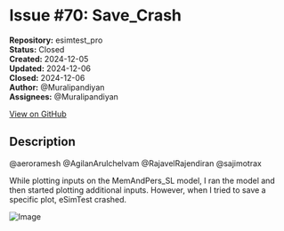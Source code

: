 # Issue #70: Save_Crash

**Repository:** esimtest_pro  
**Status:** Closed  
**Created:** 2024-12-05  
**Updated:** 2024-12-06  
**Closed:** 2024-12-06  
**Author:** @Muralipandiyan  
**Assignees:** @Muralipandiyan  

[View on GitHub](https://github.com/Simtestlab/esimtest_pro/issues/70)

## Description

@aeroramesh @AgilanArulchelvam @RajavelRajendiran @sajimotrax 

While plotting inputs on the MemAndPers_SL model, I ran the model and then started plotting additional inputs. However, when I tried to save a specific plot, eSimTest crashed.

![Image](https://github.com/user-attachments/assets/9d74d083-b742-4430-a87d-7d99d9d3159e)

